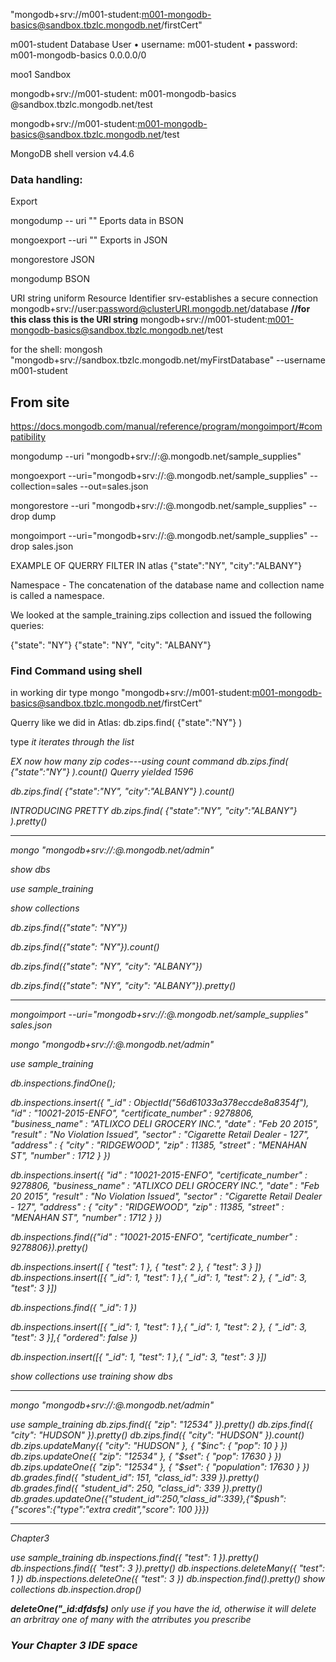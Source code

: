 "mongodb+srv://m001-student:m001-mongodb-basics@sandbox.tbzlc.mongodb.net/firstCert" 
 
 m001-student
Database User
•	username: m001-student
•	password: m001-mongodb-basics
0.0.0.0/0

moo1 Sandbox

mongodb+srv://m001-student: m001-mongodb-basics @sandbox.tbzlc.mongodb.net/test


mongodb+srv://m001-student:m001-mongodb-basics@sandbox.tbzlc.mongodb.net/test

MongoDB shell version v4.4.6




### Data handling:

Export

mongodump -- uri "<Atlas Cluster URI>"
Eports data in BSON

mongoexport --uri "<Atlas Cluster URI>"
Exports in JSON

mongorestore
JSON

mongodump
BSON

URI string
uniform Resource Identifier
srv-establishes a secure connection
mongodb+srv://user:password@clusterURI.mongodb.net/database
**//for this class this is the URI string**
  mongodb+srv://m001-student:m001-mongodb-basics@sandbox.tbzlc.mongodb.net/test

for the shell:
mongosh "mongodb+srv://sandbox.tbzlc.mongodb.net/myFirstDatabase" --username m001-student

## From site

https://docs.mongodb.com/manual/reference/program/mongoimport/#compatibility

mongodump --uri "mongodb+srv://<your username>:<your password>@<your cluster>.mongodb.net/sample_supplies"

mongoexport --uri="mongodb+srv://<your username>:<your password>@<your cluster>.mongodb.net/sample_supplies" --collection=sales --out=sales.json

mongorestore --uri "mongodb+srv://<your username>:<your password>@<your cluster>.mongodb.net/sample_supplies"  --drop dump

mongoimport --uri="mongodb+srv://<your username>:<your password>@<your cluster>.mongodb.net/sample_supplies" --drop sales.json



EXAMPLE OF QUERRY FILTER IN atlas
{"state":"NY", "city":"ALBANY"}

Namespace - The concatenation of the database name and collection name is called a namespace.

We looked at the sample_training.zips collection and issued the following queries:

{"state": "NY"}
{"state": "NY", "city": "ALBANY"}


### Find Command using shell

in working dir type 
mongo "mongodb+srv://m001-student:m001-mongodb-basics@sandbox.tbzlc.mongodb.net/firstCert"

Querry like we did in Atlas:
db.zips.find( {"state":"NY"} )

type <em>it<em>  iterates through the list

EX now how many zip codes---using count command
db.zips.find( {"state":"NY"} ).count()
Querry yielded 1596

db.zips.find( {"state":"NY", "city":"ALBANY"} ).count()

INTRODUCING PRETTY
db.zips.find( {"state":"NY", "city":"ALBANY"} ).pretty()


____________________________
mongo "mongodb+srv://<username>:<password>@<cluster>.mongodb.net/admin"

show dbs

use sample_training

show collections

db.zips.find({"state": "NY"})

db.zips.find({"state": "NY"}).count()

db.zips.find({"state": "NY", "city": "ALBANY"})

db.zips.find({"state": "NY", "city": "ALBANY"}).pretty()
___________________



mongoimport --uri="mongodb+srv://<username>:<password>@<cluster>.mongodb.net/sample_supplies" sales.json

mongo "mongodb+srv://<username>:<password>@<cluster>.mongodb.net/admin"

use sample_training

db.inspections.findOne();

db.inspections.insert({
      "_id" : ObjectId("56d61033a378eccde8a8354f"),
      "id" : "10021-2015-ENFO",
      "certificate_number" : 9278806,
      "business_name" : "ATLIXCO DELI GROCERY INC.",
      "date" : "Feb 20 2015",
      "result" : "No Violation Issued",
      "sector" : "Cigarette Retail Dealer - 127",
      "address" : {
              "city" : "RIDGEWOOD",
              "zip" : 11385,
              "street" : "MENAHAN ST",
              "number" : 1712
         }
  })

db.inspections.insert({
      "id" : "10021-2015-ENFO",
      "certificate_number" : 9278806,
      "business_name" : "ATLIXCO DELI GROCERY INC.",
      "date" : "Feb 20 2015",
      "result" : "No Violation Issued",
      "sector" : "Cigarette Retail Dealer - 127",
      "address" : {
              "city" : "RIDGEWOOD",
              "zip" : 11385,
              "street" : "MENAHAN ST",
              "number" : 1712
         }
  })

db.inspections.find({"id" : "10021-2015-ENFO", "certificate_number" : 9278806}).pretty()

db.inspections.insert([ { "test": 1 }, { "test": 2 }, { "test": 3 } ])
db.inspections.insert([{ "_id": 1, "test": 1 },{ "_id": 1, "test": 2 },
                       { "_id": 3, "test": 3 }])

  db.inspections.find({ "_id": 1 })
                 
                       
db.inspections.insert([{ "_id": 1, "test": 1 },{ "_id": 1, "test": 2 },
                       { "_id": 3, "test": 3 }],{ "ordered": false })

db.inspection.insert([{ "_id": 1, "test": 1 },{ "_id": 3, "test": 3 }])

show collections
use training
show dbs
____________________________________________________________________________

mongo "mongodb+srv://<username>:<password>@<cluster>.mongodb.net/admin"

use sample_training
db.zips.find({ "zip": "12534" }).pretty()
db.zips.find({ "city": "HUDSON" }).pretty()
db.zips.find({ "city": "HUDSON" }).count()
db.zips.updateMany({ "city": "HUDSON" }, { "$inc": { "pop": 10 } })
db.zips.updateOne({ "zip": "12534" }, { "$set": { "pop": 17630 } })
db.zips.updateOne({ "zip": "12534" }, { "$set": { "population": 17630 } })
db.grades.find({ "student_id": 151, "class_id": 339 }).pretty()
db.grades.find({ "student_id": 250, "class_id": 339 }).pretty()
db.grades.updateOne({"student_id":250,"class_id":339},{"$push":{"scores":{"type":"extra credit","score": 100 }}})


_________________________________
Chapter3

use sample_training
db.inspections.find({ "test": 1 }).pretty()
db.inspections.find({ "test": 3 }).pretty()
db.inspections.deleteMany({ "test": 1 })
db.inspections.deleteOne({ "test": 3 })
db.inspection.find().pretty()
show collections
db.inspection.drop()

**deleteOne("_id:dfdsfs)** only use if you have the id, otherwise it will delete an arbritray one of many with the atrributes you prescribe

### Your Chapter 3 IDE space

